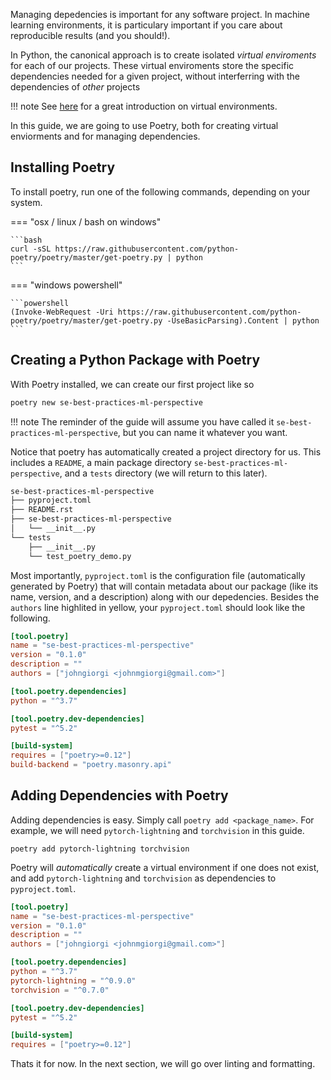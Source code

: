 Managing depedencies is important for any software project. In machine learning environments, it is particulary important if you care about reproducible results (and you should!).

In Python, the canonical approach is to create isolated _virtual enviroments_ for each of our projects. These virtual enviroments store the specific dependencies needed for a given project, without interferring with the dependencies of _other_ projects

!!! note
    See [here](https://realpython.com/python-virtual-environments-a-primer/) for a great introduction on virtual environments.

In this guide, we are going to use Poetry, both for creating virtual enviorments and for managing dependencies.

## Installing Poetry

To install poetry, run one of the following commands, depending on your system.

=== "osx / linux / bash on windows"

    ```bash
    curl -sSL https://raw.githubusercontent.com/python-poetry/poetry/master/get-poetry.py | python
    ```

=== "windows powershell"

    ```powershell
    (Invoke-WebRequest -Uri https://raw.githubusercontent.com/python-poetry/poetry/master/get-poetry.py -UseBasicParsing).Content | python
    ```

## Creating a Python Package with Poetry

With Poetry installed, we can create our first project like so

```bash
poetry new se-best-practices-ml-perspective
```

!!! note
    The reminder of the guide will assume you have called it `se-best-practices-ml-perspective`, but you can name it whatever you want.

Notice that poetry has automatically created a project directory for us. This includes a `README`, a main package directory `se-best-practices-ml-perspective`, and a `tests` directory (we will return to this later).

```bash
se-best-practices-ml-perspective
├── pyproject.toml
├── README.rst
├── se-best-practices-ml-perspective
│   └── __init__.py
└── tests
    ├── __init__.py
    └── test_poetry_demo.py
```

Most importantly, `pyproject.toml` is the configuration file (automatically generated by Poetry) that will contain metadata about our package (like its name, version, and a description) along with our depedencies. Besides the `authors` line highlited in yellow, your `pyproject.toml` should look like the following.

``` toml hl_lines="5"
[tool.poetry]
name = "se-best-practices-ml-perspective"
version = "0.1.0"
description = ""
authors = ["johngiorgi <johnmgiorgi@gmail.com>"]

[tool.poetry.dependencies]
python = "^3.7"

[tool.poetry.dev-dependencies]
pytest = "^5.2"

[build-system]
requires = ["poetry>=0.12"]
build-backend = "poetry.masonry.api"
```

## Adding Dependencies with Poetry

Adding dependencies is easy. Simply call `poetry add <package_name>`. For example, we will need `pytorch-lightning` and `torchvision` in this guide.

```
poetry add pytorch-lightning torchvision
```

Poetry will _automatically_ create a virtual environment if one does not exist, and add `pytorch-lightning` and `torchvision` as dependencies to `pyproject.toml`.

``` toml hl_lines="9 10"
[tool.poetry]
name = "se-best-practices-ml-perspective"
version = "0.1.0"
description = ""
authors = ["johngiorgi <johnmgiorgi@gmail.com>"]

[tool.poetry.dependencies]
python = "^3.7"
pytorch-lightning = "^0.9.0"
torchvision = "^0.7.0"

[tool.poetry.dev-dependencies]
pytest = "^5.2"

[build-system]
requires = ["poetry>=0.12"]
```

Thats it for now. In the next section, we will go over linting and formatting.